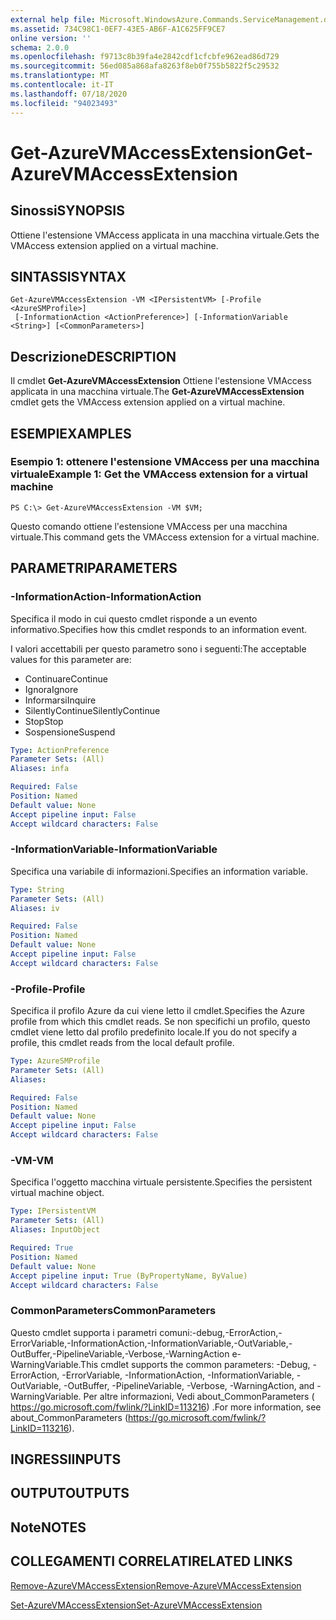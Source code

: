 ```yaml
---
external help file: Microsoft.WindowsAzure.Commands.ServiceManagement.dll-Help.xml
ms.assetid: 734C98C1-0EF7-43E5-AB6F-A1C625FF9CE7
online version: ''
schema: 2.0.0
ms.openlocfilehash: f9713c8b39fa4e2842cdf1cfcbfe962ead86d729
ms.sourcegitcommit: 56ed085a868afa8263f8eb0f755b5822f5c29532
ms.translationtype: MT
ms.contentlocale: it-IT
ms.lasthandoff: 07/18/2020
ms.locfileid: "94023493"
---
```

# <span data-ttu-id="bf32c-101">Get-AzureVMAccessExtension</span><span class="sxs-lookup"><span data-stu-id="bf32c-101">Get-AzureVMAccessExtension</span></span>

## <span data-ttu-id="bf32c-102">Sinossi</span><span class="sxs-lookup"><span data-stu-id="bf32c-102">SYNOPSIS</span></span>
<span data-ttu-id="bf32c-103">Ottiene l'estensione VMAccess applicata in una macchina virtuale.</span><span class="sxs-lookup"><span data-stu-id="bf32c-103">Gets the VMAccess extension applied on a virtual machine.</span></span>

## <span data-ttu-id="bf32c-104">SINTASSI</span><span class="sxs-lookup"><span data-stu-id="bf32c-104">SYNTAX</span></span>

```
Get-AzureVMAccessExtension -VM <IPersistentVM> [-Profile <AzureSMProfile>]
 [-InformationAction <ActionPreference>] [-InformationVariable <String>] [<CommonParameters>]
```

## <span data-ttu-id="bf32c-105">Descrizione</span><span class="sxs-lookup"><span data-stu-id="bf32c-105">DESCRIPTION</span></span>
<span data-ttu-id="bf32c-106">Il cmdlet **Get-AzureVMAccessExtension** Ottiene l'estensione VMAccess applicata in una macchina virtuale.</span><span class="sxs-lookup"><span data-stu-id="bf32c-106">The **Get-AzureVMAccessExtension** cmdlet gets the VMAccess extension applied on a virtual machine.</span></span>

## <span data-ttu-id="bf32c-107">ESEMPI</span><span class="sxs-lookup"><span data-stu-id="bf32c-107">EXAMPLES</span></span>

### <span data-ttu-id="bf32c-108">Esempio 1: ottenere l'estensione VMAccess per una macchina virtuale</span><span class="sxs-lookup"><span data-stu-id="bf32c-108">Example 1: Get the VMAccess extension for a virtual machine</span></span>
```
PS C:\> Get-AzureVMAccessExtension -VM $VM;
```

<span data-ttu-id="bf32c-109">Questo comando ottiene l'estensione VMAccess per una macchina virtuale.</span><span class="sxs-lookup"><span data-stu-id="bf32c-109">This command gets the VMAccess extension for a virtual machine.</span></span>

## <span data-ttu-id="bf32c-110">PARAMETRI</span><span class="sxs-lookup"><span data-stu-id="bf32c-110">PARAMETERS</span></span>

### <span data-ttu-id="bf32c-111">-InformationAction</span><span class="sxs-lookup"><span data-stu-id="bf32c-111">-InformationAction</span></span>
<span data-ttu-id="bf32c-112">Specifica il modo in cui questo cmdlet risponde a un evento informativo.</span><span class="sxs-lookup"><span data-stu-id="bf32c-112">Specifies how this cmdlet responds to an information event.</span></span>

<span data-ttu-id="bf32c-113">I valori accettabili per questo parametro sono i seguenti:</span><span class="sxs-lookup"><span data-stu-id="bf32c-113">The acceptable values for this parameter are:</span></span>

- <span data-ttu-id="bf32c-114">Continuare</span><span class="sxs-lookup"><span data-stu-id="bf32c-114">Continue</span></span>
- <span data-ttu-id="bf32c-115">Ignora</span><span class="sxs-lookup"><span data-stu-id="bf32c-115">Ignore</span></span>
- <span data-ttu-id="bf32c-116">Informarsi</span><span class="sxs-lookup"><span data-stu-id="bf32c-116">Inquire</span></span>
- <span data-ttu-id="bf32c-117">SilentlyContinue</span><span class="sxs-lookup"><span data-stu-id="bf32c-117">SilentlyContinue</span></span>
- <span data-ttu-id="bf32c-118">Stop</span><span class="sxs-lookup"><span data-stu-id="bf32c-118">Stop</span></span>
- <span data-ttu-id="bf32c-119">Sospensione</span><span class="sxs-lookup"><span data-stu-id="bf32c-119">Suspend</span></span>

```yaml
Type: ActionPreference
Parameter Sets: (All)
Aliases: infa

Required: False
Position: Named
Default value: None
Accept pipeline input: False
Accept wildcard characters: False
```

### <span data-ttu-id="bf32c-120">-InformationVariable</span><span class="sxs-lookup"><span data-stu-id="bf32c-120">-InformationVariable</span></span>
<span data-ttu-id="bf32c-121">Specifica una variabile di informazioni.</span><span class="sxs-lookup"><span data-stu-id="bf32c-121">Specifies an information variable.</span></span>

```yaml
Type: String
Parameter Sets: (All)
Aliases: iv

Required: False
Position: Named
Default value: None
Accept pipeline input: False
Accept wildcard characters: False
```

### <span data-ttu-id="bf32c-122">-Profile</span><span class="sxs-lookup"><span data-stu-id="bf32c-122">-Profile</span></span>
<span data-ttu-id="bf32c-123">Specifica il profilo Azure da cui viene letto il cmdlet.</span><span class="sxs-lookup"><span data-stu-id="bf32c-123">Specifies the Azure profile from which this cmdlet reads.</span></span>
<span data-ttu-id="bf32c-124">Se non specifichi un profilo, questo cmdlet viene letto dal profilo predefinito locale.</span><span class="sxs-lookup"><span data-stu-id="bf32c-124">If you do not specify a profile, this cmdlet reads from the local default profile.</span></span>

```yaml
Type: AzureSMProfile
Parameter Sets: (All)
Aliases: 

Required: False
Position: Named
Default value: None
Accept pipeline input: False
Accept wildcard characters: False
```

### <span data-ttu-id="bf32c-125">-VM</span><span class="sxs-lookup"><span data-stu-id="bf32c-125">-VM</span></span>
<span data-ttu-id="bf32c-126">Specifica l'oggetto macchina virtuale persistente.</span><span class="sxs-lookup"><span data-stu-id="bf32c-126">Specifies the persistent virtual machine object.</span></span>

```yaml
Type: IPersistentVM
Parameter Sets: (All)
Aliases: InputObject

Required: True
Position: Named
Default value: None
Accept pipeline input: True (ByPropertyName, ByValue)
Accept wildcard characters: False
```

### <span data-ttu-id="bf32c-127">CommonParameters</span><span class="sxs-lookup"><span data-stu-id="bf32c-127">CommonParameters</span></span>
<span data-ttu-id="bf32c-128">Questo cmdlet supporta i parametri comuni:-debug,-ErrorAction,-ErrorVariable,-InformationAction,-InformationVariable,-OutVariable,-OutBuffer,-PipelineVariable,-Verbose,-WarningAction e-WarningVariable.</span><span class="sxs-lookup"><span data-stu-id="bf32c-128">This cmdlet supports the common parameters: -Debug, -ErrorAction, -ErrorVariable, -InformationAction, -InformationVariable, -OutVariable, -OutBuffer, -PipelineVariable, -Verbose, -WarningAction, and -WarningVariable.</span></span> <span data-ttu-id="bf32c-129">Per altre informazioni, Vedi about_CommonParameters ( https://go.microsoft.com/fwlink/?LinkID=113216) .</span><span class="sxs-lookup"><span data-stu-id="bf32c-129">For more information, see about_CommonParameters (https://go.microsoft.com/fwlink/?LinkID=113216).</span></span>

## <span data-ttu-id="bf32c-130">INGRESSI</span><span class="sxs-lookup"><span data-stu-id="bf32c-130">INPUTS</span></span>

## <span data-ttu-id="bf32c-131">OUTPUT</span><span class="sxs-lookup"><span data-stu-id="bf32c-131">OUTPUTS</span></span>

## <span data-ttu-id="bf32c-132">Note</span><span class="sxs-lookup"><span data-stu-id="bf32c-132">NOTES</span></span>

## <span data-ttu-id="bf32c-133">COLLEGAMENTI CORRELATI</span><span class="sxs-lookup"><span data-stu-id="bf32c-133">RELATED LINKS</span></span>

[<span data-ttu-id="bf32c-134">Remove-AzureVMAccessExtension</span><span class="sxs-lookup"><span data-stu-id="bf32c-134">Remove-AzureVMAccessExtension</span></span>](./Remove-AzureVMAccessExtension.md)

[<span data-ttu-id="bf32c-135">Set-AzureVMAccessExtension</span><span class="sxs-lookup"><span data-stu-id="bf32c-135">Set-AzureVMAccessExtension</span></span>](./Set-AzureVMAccessExtension.md)


